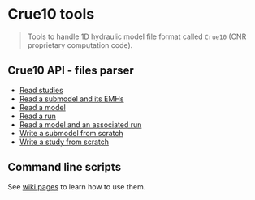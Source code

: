 Crue10 tools
============

> Tools to handle 1D hydraulic model file format called `Crue10` (CNR proprietary computation code).

## Crue10 API - files parser

- [Read studies](snippets/read_studies.py)
- [Read a submodel and its EMHs](snippets/read_submodel.py)
- [Read a model](snippets/read_model.py)
- [Read a run](snippets/read_run.py)
- [Read a model and an associated run](snippets/read_model.py)
- [Write a submodel from scratch](snippets/write_submodel_from_scratch.py)
- [Write a study from scratch](snippets/write_study_from_scratch.py)

## Command line scripts

See [wiki pages](https://github.com/CNR-Engineering/Crue10_tools/wiki) to learn how to use them.
